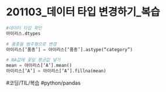 # 201103_데이터 타입 변경하기_복습
```python
#데이터 타입 확인
아이리스.dtypes

# 품종을 범주형으로 변경
아이리스[‘품종’] = 아이리스[‘품종’].astype(“category”)

# NA값에 꽃잎 평균값 넣기
mean = 아이리스[‘A’].mean()
아이리스[‘A’] = 아이리스[‘A’].fillna(mean)

```

#코딩/TIL/복습 #python/pandas